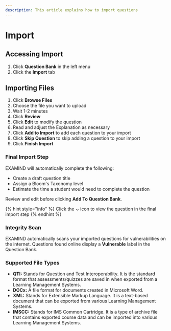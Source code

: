 ```yaml
---
description: This article explains how to import questions
---
```


# Import

## Accessing Import

1. Click **Question Bank** in the left menu
2. Click the **Import** tab

## Importing Files

1. Click **Browse Files**
2. Choose the file you want to upload
3. Wait 1-2 minutes
4. Click **Review**
5. Click **Edit** to modify the question
6. Read and adjust the Explanation as necessary
7. Click **Add to Import** to add each question to your import
8. Click **Skip Question** to skip adding a question to your import
9. Click **Finish Import**&#x20;

### Final Import Step

EXAMIND will automatically complete the following:

* Create a draft question title
* Assign a Bloom's Taxonomy level
* Estimate the time a student would need to complete the question

Review and edit before clicking **Add To Question Bank**.

{% hint style="info" %}
Click the ⌄ icon to view the question in the final import step
{% endhint %}

### Integrity Scan

EXAMIND automatically scans your imported questions for vulnerabilities on the internet. Questions found online display a **Vulnerable** label in the Question Bank.

### Supported File Types

* **QTI:** Stands for Question and Test Interoperability. It is the standard format that assessments/quizzes are saved in when exported from a Learning Management Systems.
* **DOCx:** A file format for documents created in Microsoft Word.
* **XML:** Stands for Extensible Markup Language. It is a text-based document that can be exported from various Learning Management Systems.
* **IMSCC:** Stands for IMS Common Cartridge. It is a type of archive file that contains exported course data and can be imported into various Learning Management Systems.
